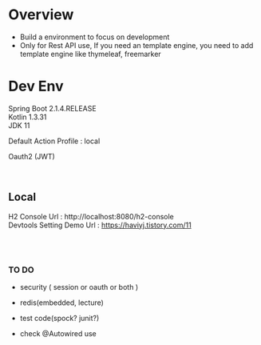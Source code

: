 # Overview
* Build a environment to focus on development
* Only for Rest API use, If you need an template engine, you need to add template engine like thymeleaf, freemarker

# Dev Env
Spring Boot 2.1.4.RELEASE  
Kotlin 1.3.31  
JDK 11

Default Action Profile : local 

Oauth2 (JWT)

<br/>

Local
---
H2 Console Url : http://localhost:8080/h2-console  
Devtools Setting Demo Url : https://haviyj.tistory.com/11


<br/>
<br/>

### TO DO

* security ( session or oauth or both )
* redis(embedded, lecture)
* test code(spock? junit?)

* check @Autowired use 

